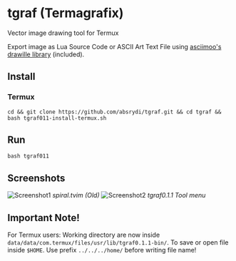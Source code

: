 # tgraf (Termagrafix)
Vector image drawing tool for Termux

Export image as Lua Source Code or ASCII Art Text File using [asciimoo's drawille library](https://github.com/asciimoo/lua-drawille) (included).
## Install
### Termux
```cd && git clone https://github.com/absrydi/tgraf.git && cd tgraf && bash tgraf011-install-termux.sh```
## Run
```bash tgraf011```
## Screenshots
![Screenshot1](https://raw.githubusercontent.com/absrydi/tgraf/main/tgraf-ss1.jpg)
_spiral.tvim (Old)_
![Screenshot2](https://raw.githubusercontent.com/absrydi/tgraf/main/tgraf-ss2.jpg)
_tgraf0.1.1 Tool menu_
## Important Note!
For Termux users: Working directory are now inside `data/data/com.termux/files/usr/lib/tgraf0.1.1-bin/`. To save or open file inside `$HOME`. Use prefix `../../../home/` before writing file name!
